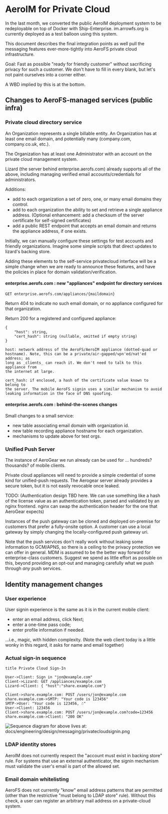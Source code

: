 # AeroIM for Private Cloud

In the last month, we converted the public AeroIM deployment system to be
redeployable on top of Docker with Ship-Enterprise. im.arrowfs.org is currently
deployed as a test balloon using this system.

This document describes the final integration points as well pull the messaging
features ever-more-tightly into AeroFS private cloud infrastructure.

Goal: Fast as possible "ready for friendly customer" without sacrificing
privacy for such a customer. We don't have to fill in every blank, but let's
not paint ourselves into a corner either.

A WBD implied by this is at the bottom.


## Changes to AeroFS-managed services (public infra)

### Private cloud directory service

An Organization represents a single billable entity. An Organization has at
least one email domain, and potentially many (company.com, company.co.uk,
etc.).

The Organization has at least one Administrator with an account on the private
cloud management system.

Lizard (the server behind enterprise.aerofs.com) already supports all of the
above, including managing verified email accounts/credentials for
administrators.

Additions:

 - add to each organization a set of zero, one, or many email domains they
   control.
 - add to each organization the ability to set and retrieve a single appliance
   address. (Optional enhancement: add a checksum of the server certificate for
   self-signed certificates)
 - add a public REST endpoint that accepts an email domain and returns the appliance address, if one exists.

Initially, we can manually configure these settings for test accounts and
friendly organizations. Imagine some simple scripts that direct updates to
lizard's backing store.

Adding these elements to the self-service privatecloud interface will be a
simple change when we are ready to announce these features, and have the
policies in place for domain validation/verification.


#### enterprise.aerofs.com : new "appliances" endpoint for directory services

    GET enterprise.aerofs.com/appliances/{maildomain}

Return 404 to indicate no such email domain, or no appliance configured for
that organization.

Return 200 for a registered and configured appliance:

    {
        "host": string,
        "cert_hash": string (nullable, omitted if empty string)
    }

    host: network address of the AeroFS/AeroIM appliance (dotted-quad or
    hostname). Note, this can be a private/air-gapped/vpn'ed/nat'ed address; as
    long as _clients_ can reach it. We don't need to talk to this appliance from
    the internet at large.

    cert_hash: if enclosed, a hash of the certificate value known to belong to
    the server. The mobile AeroFS signin uses a similar mechanism to avoid
    leaking information in the face of DNS spoofing.

#### enterprise.aerofs.com : behind-the-scenes changes

Small changes to a small service:

 - new table associating email domain with organization id.
 - new table recording appliance hostname for each organization.
 - mechanisms to update above for test orgs.


### Unified Push Server

The instance of AeroGear we run already can be used for ... hundreds?
thousands? of mobile clients.

Private cloud appliances will need to provide a simple credential of some kind
for unified-push requests. The Aerogear server already provides a secure token,
but it is not easily revocable once leaked.

TODO: (Authentication design TBD here. We can use something like a hash of the
license value as an authentication token, parsed and validated by an nginx
frontend. nginx can swap the authentication header for the one that AeroGear
expects)

Instances of the push gateway can be cloned and deployed on-premise for
customers that prefer a fully-onsite option. A customer can use a local gateway
by simply changing the locally-configured push gateway uri.

Note that the push services don't really work without leaking some information
to GCM/APNS, so there is a ceiling to the privacy protection we can offer in
general. MDM is assumed to be the better way forward for enterprise-class
customers. Suggest we spend as little effort as possible on this, beyond
providing an opt-out and managing carefully what we push through _any_ push
services.


## Identity management changes

### User experience

User signin experience is the same as it is in the current mobile client:

 - enter an email address, click Next;
 - enter a one-time pass code;
 - enter profile information if needed.

...i.e., magic, with hidden complexity. (Note the web client today is a little wonky
in this regard, it asks for name and email together)

### Actual sign-in sequence

    title Private Cloud Sign-In

    User->Client: Sign in "jon@example.com"
    Client->Lizard: GET /appliances/example.com
    Lizard->Client: { "host":"share.example.com"}

    Client->share.example.com: POST /users/jon@example.com
    share.example.com->SMTP: "Your code is 123456"
    SMTP->User: "Your code is 123456, ☃"
    User->Client: 123456
    Client->share.example.com: POST /users/jon@example.com?code=123456
    share.example.com->Client: "200 OK"


![Sequence diagram for above lives at: docs/engineering/design/messaging/privatecloudsignin.png](http://www.websequencediagrams.com/cgi-bin/cdraw?lz=dGl0bGUgUHJpdmF0ZSBDbG91ZCBTaWduLUluCgpVc2VyLT5DbGllbnQ6ABIFIGluICJqb25AZXhhbXBsZS5jb20iCgAcBi0-TGl6YXJkOiBHRVQgL2FwcGxpYW5jZXMvACILCgAeBgBMCnsgImhvc3QiOiJzaGFyZS4ATQx9CgBSCQAMETogUE9TVCAvdXNlcnMvAIEEDwoAOxEtPlNNVFA6ICJZb3VyIGNvZGUgaXMgMTIzNDU2IgpTTVRQLT5Vc2VyAAwWLCDimIMiAIIBDwA3BgBrNz9jb2RlPQA8BwCBGxMAgm0IIjIwMCBPSyIKCg&s=vs2010)


### LDAP identity stores

AeroIM does not currently respect the "account must exist in backing store"
rule. For systems that use an external authenticator, the signin mechanism must
validate the user's email is part of the allowed set.


### Email domain whitelisting

AeroFS does not currently "know" email address patterns that are permitted
(other than the restrictive "must belong to LDAP store" rule). Without this
check, a user can register an arbitrary mail address on a private-cloud system.


